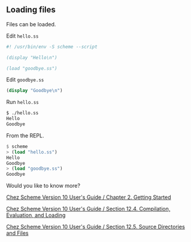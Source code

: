 ## Loading files

Files can be loaded.

Edit `hello.ss`

```scheme
#! /usr/bin/env -S scheme --script

(display "Hello\n")

(load "goodbye.ss")
```

Edit `goodbye.ss`

```scheme
(display "Goodbye\n")
```

Run `hello.ss`

```bash
$ ./hello.ss
Hello
Goodbye
```

From the REPL.

```scheme
$ scheme
> (load "hello.ss")
Hello
Goodbye
> (load "goodbye.ss")
Goodbye
```

Would you like to know more?

[Chez Scheme Version 10 User's Guide / Chapter 2. Getting Started](https://www.scheme.com/tspl4/start.html#./start:h0)

[Chez Scheme Version 10 User's Guide / Section 12.4. Compilation, Evaluation, and Loading ](https://cisco.github.io/ChezScheme/csug/system.html#./system:h4)

[Chez Scheme Version 10 User's Guide / Section 12.5. Source Directories and Files ](https://cisco.github.io/ChezScheme/csug/system.html#g121)
